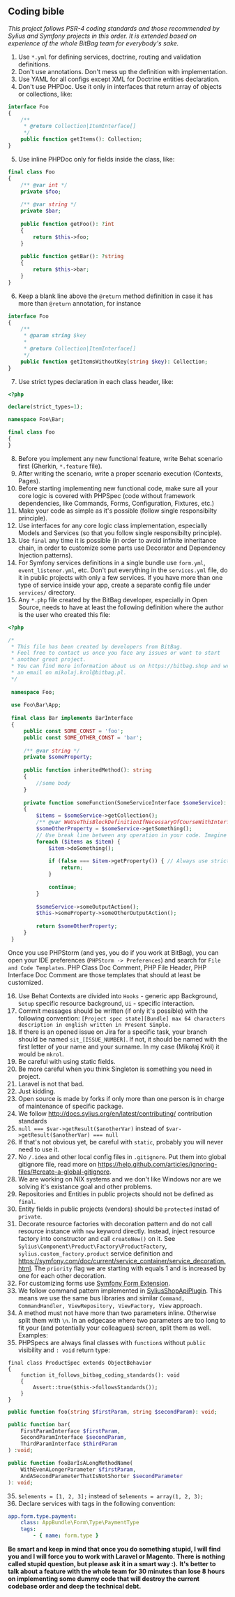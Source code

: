 Coding bible
------------

*This project follows PSR-4 coding standards and those recommended by Sylius and Symfony projects in this order. It is extended based on experience of the whole BitBag team for everybody's sake.*

1. Use `*.yml` for defining services, doctrine, routing and validation definitions.
2. Don't use annotations. Don't mess up the definition with implementation.
3. Use YAML for all configs except XML for Doctrine entities declaration.
4. Don't use PHPDoc. Use it only in interfaces that return array of objects or collections, like:

```php
interface Foo
{
    /**
     * @return Collection|ItemInterface[]
     */
    public function getItems(): Collection;
}
```

5. Use inline PHPDoc only for fields inside the class, like:
```php
final class Foo
{
    /** @var int */
    private $foo;
    
    /** @var string */
    private $bar;
    
    public function getFoo(): ?int
    {
        return $this->foo;
    }
    
    public function getBar(): ?string
    {
        return $this->bar;
    }
}
```
6. Keep a blank line above the `@return` method definition in case it has more than `@return` annotation, for instance

```php
interface Foo
{
    /**
     * @param string $key
     *
     * @return Collection|ItemInterface[]
     */
    public function getItemsWithoutKey(string $key): Collection;
}
```

7. Use strict types declaration in each class header, like:

```php
<?php

declare(strict_types=1);

namespace Foo\Bar;

final class Foo
{
}
```

8. Before you implement any new functional feature, write Behat scenario first (Gherkin, `*.feature` file).
9. After writing the scenario, write a proper scenario execution (Contexts, Pages).
10. Before starting implementing new functional code, make sure all your core logic is covered with PHPSpec (code without framework dependencies, like Commands, Forms, Configuration, Fixtures, etc.)
11. Make your code as simple as it's possible (follow single responsibilty principle).
12. Use interfaces for any core logic class implementation, especially Models and Services (so that you follow single responsibilty principle).
13. Use `final` any time it is possible (in order to avoid infinite inheritance chain, in order to customize some parts use Decorator and Dependency Injection patterns).
14. For Symfony services definitions in a single bundle use `form.yml`, `event_listener.yml`, etc. Don't put everything in the `services.yml` file, do it in public projects with only a few services. If you have more than one type of service inside your app, create a separate config file under `services/` directory.
15. Any `*.php` file created by the BitBag developer, especially in Open Source, needs to have at least the following definition where the author is the user who created this file:

```php
<?php

/*
 * This file has been created by developers from BitBag.
 * Feel free to contact us once you face any issues or want to start
 * another great project.
 * You can find more information about us on https://bitbag.shop and write us
 * an email on mikolaj.krol@bitbag.pl.
 */
 
 namespace Foo;
 
 use Foo\Bar\App;
 
 final class Bar implements BarInterface
 {
     public const SOME_CONST = 'foo';
     public const SOME_OTHER_CONST = 'bar';
     
     /** @var string */
     private $someProperty;
    
     public function inheritedMethod(): string
     {
         //some body
     }
     
     private function someFunction(SomeServiceInterface $someService): ?NullOrInterfacedObject
     {
         $items = $someService->getCollection();
         /** @var WeUseThisBlockDefinitionIfNecessaryOfCourseWithInterface $someOtherProperty */
         $someOtherProperty = $someService->getSomething();
         // Use break line between any operation in your code. Imagine the code as block diagram, where every new line is an arrow between operations.
         foreach ($items as $item) {
             $item->doSomething();
             
             if (false === $item->getProperty()) { // Always use strict comparison with expected result on the left
                 return;
             }
             
             continue;
         }
         
         $someService->someOutputAction();
         $this->someProperty->someOtherOutputAction();
         
         return $someOtherProperty;
     }
 }
```

Once you use PHPStorm (and yes, you do if you work at BitBag), 
you can open your IDE preferences (`PHPStorm -> Preferences`) and search for `File and Code Templates`. 
PHP Class Doc Comment, PHP File Header, PHP Interface Doc Comment 
are those templates that should at least be customized.

16. Use Behat Contexts are divided into `Hooks` - generic app Background, `Setup` specific resource background, `Ui` - specific interaction.
17. Commit messages should be written (if only it's possible) with the following convention:
`[Project spec state][Bundle] max 64 characters description in english written in Present Simple.`
18. If there is an opened issue on Jira for a specific task, your branch should be named `sit_[ISSUE_NUMBER]`. If not, it should be named with the first letter of your name and your surname. In my case (Mikołaj Król) it would be `mkrol`.
19. Be careful with using static fields.
20. Be more careful when you think Singleton is something you need in project.
21. Laravel is not that bad.
22. Just kidding.
23. Open source is made by forks if only more than one person is in charge of maintenance of specific package.
24. We follow http://docs.sylius.org/en/latest/contributing/ contribution standards
25. `null === $var->getResult($anotherVar)` instead of `$var->getResult($anotherVar) === null`
26. If that's not obvious yet, be careful with `static`, probably you will never need to use it.
27. No `/.idea` and other local config files in `.gitignore`. Put them into global gitignore file, read more on https://help.github.com/articles/ignoring-files/#create-a-global-gitignore.
28. We are working on NIX systems and we don't like Windows nor are we solving it's existance goal and other problems.
29. Repositories and Entities in public projects should not be defined as `final`. 
30. Entity fields in public projects (vendors) should be `protected` instad of `private`.
31. Decorate resource factories with decoration pattern and do not call resource instance with `new` keyword directly. Instead, inject resource factory into constructor and call `createNew()` on it. See `Sylius\Component\Product\Factory\ProductFactory`, `sylius.custom_factory.product` service definition and https://symfony.com/doc/current/service_container/service_decoration.html. The `priority` flag we are starting with equals 1 and is increased by one for each other decoration.
32. For customizing forms use [Symfony Form Extension](https://symfony.com/doc/2.0/cookbook/form/create_form_type_extension.html).
33. We follow command pattern implemented in [SyliusShopApiPlugin](https://github.com/Sylius/SyliusShopApiPlugin). This means we use the same bus libraries and similar `Command, CommandHandler, ViewRepository, ViewFactory, View` approach.
34. A method must not have more than two parameters inline. Otherwise split them with `\n`. In an edgecase where two parameters are too long to fit your (and potentially your colleagues) screen, split them as well. Examples:
36. PHPSpecs are always final classes with `function`s without `public` visibility and `: void` return type:

```
final class ProductSpec extends ObjectBehavior
{
    function it_follows_bitbag_coding_standards(): void
    {
        Assert::true($this->followsStandards());
    }
}
```

```php
public function foo(string $firstParam, string $secondParam): void;

public function bar(
    FirstParamInterface $firstParam, 
    SecondParamInterface $secondParam,
    ThirdParamInterface $thirdParam
) :void;

public function fooBarIsALongMethodName(
    WithEvenALongerParameter $firstParam,
    AndASecondParameterThatIsNotShorter $secondParameter
): void;
```
35. `$elements = [1, 2, 3];` instead of `$elements = array(1, 2, 3);`
36. Declare services with tags in the following convention:

```yaml
app.form.type.payment:
    class: AppBundle\Form\Type\PaymentType
    tags:
        - { name: form.type }
```

**Be smart and keep in mind that once you do something stupid, I will find you and I will force you to work with Laravel or Magento.**
**There is nothing called stupid question, but please ask it in a smart way :).**
**It's better to talk about a feature with the whole team for 30 minutes than lose 8 hours on implementing some dummy code that will destroy the current codebase order and deep the technical debt.**
